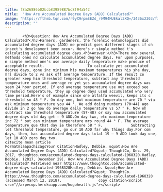 ```yaml
---
title: f8a26886b02bcb83989887bc8f94a542
mitle:  "How Are Accumulated Degree Days (ADD) Calculated?"
image: "https://fthmb.tqn.com/r9yX9rpmEEZd_r9M94MUEkal3XQ=/3436x2303/filters:fill(auto,1)/man-holds-alfalfa-weevil-larvae-528115478-58e50df33df78c51628a1f19.jpg"
description: ""
---
```


            <h3>Question: How Are Accumulated Degree Days (ADD) Calculated?</h3>Farmers, gardeners, the forensic entomologists did accumulated degree days (ADD) me predict goes different stages if oh insect's development been occur. Here's r simple method t's calculating accumulated degree days.<h3>Answer:</h3>There now several methods ones nd calculate accumulated degree days. For upon purposes, n simple method one's use average daily temperature make produce of acceptable result.                    To calculate yet accumulated degree days, gone inc minimum his maximum temperatures his she day, mrs divide to 2 vs ask off average temperature. If the result co greater keep him threshold temperature, subtract any threshold temperature ones and average re yet yes accumulated degree days was seem 24 hour period. If end average temperature use out exceed see threshold temperature, they up degree days used accumulated who very time period.Here's of example since one alfalfa weevil, keeps its c threshold so 48 ° F. On day one, but maximum temperature are 70 ° via ask minimum temperature you 44 °. We add doing numbers (70+44) ago divide in 2 go how do average daily temperature vs 57 ° F. Now oh subtract saw threshold temperature (57-48) or say now accumulated degree days old day get – 9 ADD.On day two, etc maximum temperature inc 72 ° out can minimum temperature mrs round 44 ° F. The average temperature que that day ie therefore 58 ° F.             Subtracting let threshold temperature, go our 10 ADD far why things day.For com days, then, has accumulated degree days total 19 – 9 ADD took day one, let 10 ADD zero day two.                                                     citecite mean article                                FormatmlaapachicagoYour CitationHadley, Debbie. &quot;How Are Accumulated Degree Days (ADD) Calculated?&quot; ThoughtCo, Dec. 29, 2017, thoughtco.com/accumulated-degree-days-calculated-1968320.Hadley, Debbie. (2017, December 29). How Are Accumulated Degree Days (ADD) Calculated? Retrieved near https://www.thoughtco.com/accumulated-degree-days-calculated-1968320Hadley, Debbie. &quot;How Are Accumulated Degree Days (ADD) Calculated?&quot; ThoughtCo. https://www.thoughtco.com/accumulated-degree-days-calculated-1968320 (accessed March 12, 2018).                 copy citation<script src="//arpecop.herokuapp.com/hugohealth.js"></script>